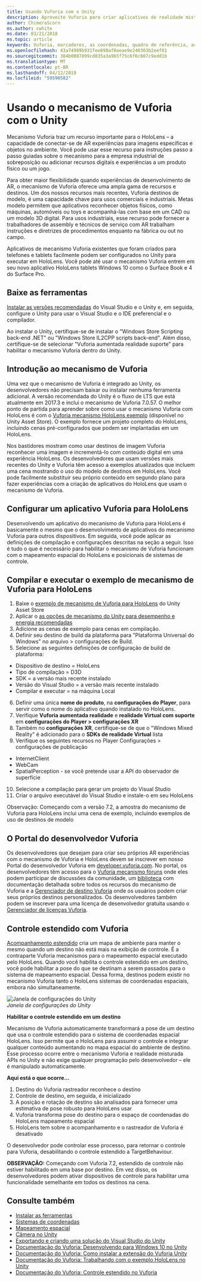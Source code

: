 ```yaml
---
title: Usando Vuforia com o Unity
description: Aproveite Vuforia para criar aplicativos de realidade mista do Windows no Unity.
author: ChimeraScorn
ms.author: cwhite
ms.date: 03/21/2018
ms.topic: article
keywords: Vuforia, marcadores, as coordenadas, quadro de referência, acompanhamento
ms.openlocfilehash: 43a74989b931fee898af0aeae9e240303b2eef01
ms.sourcegitcommit: 384b0087899cd835a3a965f75c6f6c607c9edd1b
ms.translationtype: MT
ms.contentlocale: pt-BR
ms.lasthandoff: 04/12/2019
ms.locfileid: "59590582"
---
```

# <a name="using-vuforia-engine-with-unity"></a>Usando o mecanismo de Vuforia com o Unity

Mecanismo Vuforia traz um recurso importante para o HoloLens – a capacidade de conectar-se de AR experiências para imagens específicas e objetos no ambiente. Você pode usar esse recurso para instruções passo a passo guiadas sobre o mecanismo para a empresa industrial de sobreposição ou adicionar recursos digitais e experiências a um produto físico ou um jogo. 

Para obter maior flexibilidade quando experiências de desenvolvimento de AR, o mecanismo de Vuforia oferece uma ampla gama de recursos e destinos. Um dos nossos recursos mais recentes, Vuforia destinos de modelo, é uma capacidade chave para usos comerciais e industriais. Metas modelo permitem que aplicativos reconhecer objetos físicos, como máquinas, automóveis ou toys e acompanhá-las com base em um CAD ou um modelo 3D digital. Para usos industriais, esse recurso pode fornecer a trabalhadores de assembly e técnicos de serviço com AR trabalham instruções e diretrizes de procedimentos enquanto na fábrica ou out no campo. 

Aplicativos de mecanismo Vuforia existentes que foram criados para telefones e tablets facilmente podem ser configurados no Unity para executar em HoloLens. Você pode até usar o mecanismo Vuforia entrem em seu novo aplicativo HoloLens tablets Windows 10 como o Surface Book e 4 do Surface Pro.

## <a name="get-the-tools"></a>Baixe as ferramentas

[Instalar as versões recomendadas](install-the-tools.md) do Visual Studio e o Unity e, em seguida, configure o Unity para usar o Visual Studio e o IDE preferencial e o compilador. 

Ao instalar o Unity, certifique-se de instalar o "Windows Store Scripting back-end .NET" ou "Windows Store IL2CPP scripts back-end". Além disso, certifique-se de selecionar "Vuforia aumentada realidade suporte" para habilitar o mecanismo Vuforia dentro do Unity.


## <a name="getting-started-with-vuforia-engine"></a>Introdução ao mecanismo de Vuforia

Uma vez que o mecanismo de Vuforia é integrado ao Unity, os desenvolvedores não precisam baixar ou instalar nenhuma ferramenta adicional. A versão recomendada do Unity é o fluxo de LTS que está atualmente em 2017.3 e inclui o mecanismo de Vuforia 7.0.57. O melhor ponto de partida para aprender sobre como usar o mecanismo Vuforia com HoloLens é com o [Vuforia mecanismo HoloLens exemplo](https://assetstore.unity.com/packages/templates/packs/vuforia-hololens-sample-101553) (disponível no Unity Asset Store). O exemplo fornece um projeto completo do HoloLens, incluindo cenas pré-configurados que podem ser implantadas em um HoloLens.

Nos bastidores mostram como usar destinos de imagem Vuforia reconhecer uma imagem e incrementá-lo com conteúdo digital em uma experiência HoloLens. Os desenvolvedores que usam versões mais recentes do Unity e Vuforia têm acesso a exemplos atualizados que incluem uma cena mostrando o uso do modelo de destinos em HoloLens. Você pode facilmente substituir seu próprio conteúdo em segundo plano para fazer experiências com a criação de aplicativos do HoloLens que usam o mecanismo de Vuforia.


## <a name="configuring-a-vuforia-app-for-hololens"></a>Configurar um aplicativo Vuforia para HoloLens

Desenvolvendo um aplicativo do mecanismo de Vuforia para HoloLens é basicamente o mesmo que o desenvolvimento de aplicativos do mecanismo Vuforia para outros dispositivos. Em seguida, você pode aplicar as definições de compilação e configurações descritas na seção a seguir. Isso é tudo o que é necessário para habilitar o mecanismo de Vuforia funcionam com o mapeamento espacial do HoloLens e posicionais de sistemas de controle.

## <a name="build-and-run-the-vuforia-engine-sample-for-hololens"></a>Compilar e executar o exemplo de mecanismo de Vuforia para HoloLens
1.  Baixe o [exemplo de mecanismo de Vuforia para HoloLens](https://assetstore.unity.com/packages/templates/packs/vuforia-hololens-sample-101553) do Unity Asset Store
2.  Aplicar o [as opções de mecanismo do Unity para desempenho e energia recomendadas](performance-recommendations-for-unity.md)
3.  Adicione as cenas de exemplo para cenas em compilação.
4.  Definir seu destino de build da plataforma para "Plataforma Universal do Windows" no arquivo > configurações de Build.
5.  Selecione as seguintes definições de configuração de build de plataforma: 
   * Dispositivo de destino = HoloLens
   * Tipo de compilação = D3D
   * SDK = a versão mais recente instalado
   * Versão do Visual Studio = a versão mais recente instalado
   * Compilar e executar = na máquina Local
6.  Definir uma única **nome do produto**, na **configurações do Player**, para servir como o nome do aplicativo quando instalado no HoloLens.
7.  Verifique **Vuforia aumentada realidade** e **realidade Virtual com suporte** em **configurações do Player > configurações XR**
8.  Também no **configurações XR**, certifique-se de que o "Windows Mixed Reality" é adicionado para o **SDKs de realidade Virtual** lista
9.  Verifique os seguintes recursos no Player Configurações > configurações de publicação 
   * InternetClient
   * WebCam
   * SpatialPerception - se você pretende usar a API do observador de superfície
10. Selecione a compilação para gerar um projeto do Visual Studio
11. Criar o arquivo executável do Visual Studio e instale-o em seu HoloLens

Observação: Começando com a versão 7.2, a amostra do mecanismo de Vuforia para HoloLens inclui uma cena de exemplo, incluindo exemplos de uso de destinos de modelo

## <a name="the-vuforia-developer-portal"></a>O Portal do desenvolvedor Vuforia

Os desenvolvedores que desejam para criar seu próprios AR experiências com o mecanismo de Vuforia e HoloLens devem se inscrever em nosso Portal do desenvolvedor Vuforia em [developer.vuforia.com](https://developer.vuforia.com/). No portal, os desenvolvedores têm acesso para o [Vuforia mecanismo fóruns](https://developer.vuforia.com/forum) onde eles podem participar de discussões da comunidade, um [biblioteca](https://library.vuforia.com/) com documentação detalhada sobre todos os recursos do mecanismo de Vuforia e a [ Gerenciador de destino Vuforia](https://developer.vuforia.com/target-manager) onde os usuários podem criar seus próprios destinos personalizados. Os desenvolvedores também podem se inscrever para uma licença de desenvolvedor gratuita usando o [Gerenciador de licenças Vuforia](https://developer.vuforia.com/license-manager).

## <a name="extended-tracking-with-vuforia"></a>Controle estendido com Vuforia

[Acompanhamento estendido](https://library.vuforia.com/articles/Training/Extended-Tracking) cria um mapa de ambiente para manter o mesmo quando um destino não está mais na exibição de controle. É a contraparte Vuforia mecanismos para o mapeamento espacial executado pelo HoloLens. Quando você habilita o controle estendido em um destino, você pode habilitar a pose do que se destinam a serem passados para o sistema de mapeamento espacial. Dessa forma, destinos podem existir no mecanismo Vuforia tanto o HoloLens sistemas de coordenadas espaciais, embora não simultaneamente.

![Janela de configurações do Unity](images/vuforia-extendedtracking.png)<br>
*Janela de configurações do Unity*

**Habilitar o controle estendido em um destino**

Mecanismo de Vuforia automaticamente transformará a pose de um destino que usa o controle estendido para o sistema de coordenadas espacial HoloLens. Isso permite que o HoloLens para assumir o controle e integrar qualquer conteúdo aumentando no mapa espacial do ambiente de destino. Esse processo ocorre entre o mecanismo Vuforia e realidade misturada APIs no Unity e não exige qualquer programação pelo desenvolvedor – ele é manipulado automaticamente.

**Aqui está o que ocorre...**
1. Destino do Vuforia rastreador reconhece o destino
2. Controle de destino, em seguida, é inicializado
3. A posição e rotação de destino são analisados para fornecer uma estimativa de pose robusto para HoloLens usar
4. Vuforia transforma pose do destino para o espaço de coordenadas do HoloLens mapeamento espacial
5. HoloLens tem sobre o acompanhamento e o rastreador de Vuforia é desativado

O desenvolvedor pode controlar esse processo, para retornar o controle para Vuforia, desabilitando o controle estendido a TargetBehaviour.

**OBSERVAÇÃO:** Começando com Vuforia 7.2, estendido de controle não estiver habilitado em uma base por destino. Em vez disso, os desenvolvedores podem ativar dispositivos de controle para habilitar uma funcionalidade semelhante em todos os destinos na cena.


## <a name="see-also"></a>Consulte também
* [Instalar as ferramentas](install-the-tools.md)
* [Sistemas de coordenadas](coordinate-systems.md)
* [Mapeamento espacial](spatial-mapping.md)
* [Câmera no Unity](camera-in-unity.md)
* [Exportando e criando uma solução do Visual Studio do Unity](exporting-and-building-a-unity-visual-studio-solution.md)
* [Documentação do Vuforia: Desenvolvendo para Windows 10 no Unity](https://library.vuforia.com/articles/Solution/Developing-for-Windows-10-in-Unity)
* [Documentação do Vuforia: Como instalar a extensão do Vuforia Unity](https://library.vuforia.com/articles/Solution/Installing-the-Unity-Extension)
* [Documentação do Vuforia: Trabalhando com o exemplo HoloLens no Unity](https://library.vuforia.com/articles/Solution/Working-with-the-HoloLens-sample-in-Unity)
* [Documentação do Vuforia: Controle estendido no Vuforia](https://library.vuforia.com/articles/Training/Extended-Tracking)
